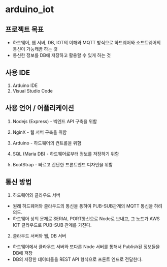 # arduino_iot

## 프로젝트 목표

- 하드웨어, 웹 서버, DB, IOT의 이해와 MQTT 방식으로 하드웨어와 소프트웨어의 통신이 가능캐끔 하는 것
- 통신한 정보를 DB에 저장하고 활용할 수 있게 하는 것

## 사용 IDE

1. Arduino IDE
2. Visual Studio Code

## 사용 언어 / 어플리케이션

1. Nodejs (Express) - 벡엔드 API 구축을 위함

2. NginX - 웹 서버 구축을 위함

3. Arduino - 하드웨어의 컨트롤을 위함

4. SQL (Maria DB) - 하드웨어로부터 정보를 저장하기 위함

5. BootStrap - 빠르고 간단한 프론트엔드 디자인을 위함

## 통신 방법

1. 하드웨어와 클라우드 서버

  - 원래 하드웨어와 클라우드의 통신을 통하여 PUB-SUB관계의 MQTT 통신을 하려 의도.
  - 하드웨어 상의 문제로 SERIAL PORT통신으로 Node로 보내고, 그 노드가 AWS IOT 클라우드로 PUB-SUB 관계를 가진다.

2. 클라우드 서버와 웹, DB 서버

  - 하드웨어에서 클라우드 서버와 또다른 Node 서버를 통해서 Publish된 정보들을 DB에 저장
  - DB의 저장한 데이터들을 REST API 형식으로 프론트 엔드로 전달한다.
